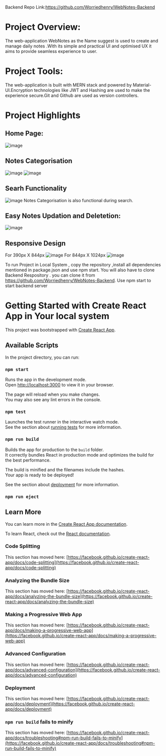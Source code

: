 Backend Repo Link:https://github.com/Worriedhenry/WebNotes-Backend
# Project Overview:
The web-application WebNotes as the Name suggest is used to create and manage daily notes .With its simple and practical UI and optimised UX it aims to provide seamless experience to user.
# Project Tools:
The web-application is built with MERN stack and powered by Material-UI.Encryption technologies like JWT and Hashing are used to make the experience secure.Git and Github are used as version controllers.
# Project Highlights
## Home Page:
![image](https://github.com/Worriedhenry/WebNotes-Frontend/assets/107611121/5f129912-f548-4e34-aa0d-edf56b74d22c)
## Notes Categorisation
![image](https://github.com/Worriedhenry/WebNotes-Frontend/assets/107611121/a18b3d30-ee6b-4404-bd16-c84917cbdaba)
![image](https://github.com/Worriedhenry/WebNotes-Frontend/assets/107611121/dd1a294f-4b09-4b3c-83cd-1eb2d766bef8)
## Searh Functionality 
![image](https://github.com/Worriedhenry/WebNotes-Frontend/assets/107611121/3615d65a-2201-418b-89a4-151e300ba37c)
Notes Categorisation is also functional during search.
## Easy Notes Updation and Deletetion:
![image](https://github.com/Worriedhenry/WebNotes-Frontend/assets/107611121/a135a423-1481-4bca-ba62-573d98b1cb91)
## Responsive Design
For 390px X 844px
![image](https://github.com/Worriedhenry/WebNotes-Frontend/assets/107611121/1739d2a4-9fcc-4fa5-922f-b11752a87e9e)
For 844px X 1024px
![image](https://github.com/Worriedhenry/WebNotes-Frontend/assets/107611121/1632e748-7feb-44a4-b143-d21671097521)



To run Project in Local System , copy the repository ,install all dependencies mentioned in package.json and use npm start.
You will also have to clone Backend Respository . you can clone it from https://github.com/Worriedhenry/WebNotes-Backend.
Use npm start to start backend server



# Getting Started with Create React App in Your local system

This project was bootstrapped with [Create React App](https://github.com/facebook/create-react-app).

## Available Scripts

In the project directory, you can run:

### `npm start`

Runs the app in the development mode.\
Open [http://localhost:3000](http://localhost:3000) to view it in your browser.

The page will reload when you make changes.\
You may also see any lint errors in the console.

### `npm test`

Launches the test runner in the interactive watch mode.\
See the section about [running tests](https://facebook.github.io/create-react-app/docs/running-tests) for more information.

### `npm run build`

Builds the app for production to the `build` folder.\
It correctly bundles React in production mode and optimizes the build for the best performance.

The build is minified and the filenames include the hashes.\
Your app is ready to be deployed!

See the section about [deployment](https://facebook.github.io/create-react-app/docs/deployment) for more information.

### `npm run eject`



## Learn More

You can learn more in the [Create React App documentation](https://facebook.github.io/create-react-app/docs/getting-started).

To learn React, check out the [React documentation](https://reactjs.org/).

### Code Splitting

This section has moved here: [https://facebook.github.io/create-react-app/docs/code-splitting](https://facebook.github.io/create-react-app/docs/code-splitting)

### Analyzing the Bundle Size

This section has moved here: [https://facebook.github.io/create-react-app/docs/analyzing-the-bundle-size](https://facebook.github.io/create-react-app/docs/analyzing-the-bundle-size)

### Making a Progressive Web App

This section has moved here: [https://facebook.github.io/create-react-app/docs/making-a-progressive-web-app](https://facebook.github.io/create-react-app/docs/making-a-progressive-web-app)

### Advanced Configuration

This section has moved here: [https://facebook.github.io/create-react-app/docs/advanced-configuration](https://facebook.github.io/create-react-app/docs/advanced-configuration)

### Deployment

This section has moved here: [https://facebook.github.io/create-react-app/docs/deployment](https://facebook.github.io/create-react-app/docs/deployment)

### `npm run build` fails to minify

This section has moved here: [https://facebook.github.io/create-react-app/docs/troubleshooting#npm-run-build-fails-to-minify](https://facebook.github.io/create-react-app/docs/troubleshooting#npm-run-build-fails-to-minify)
